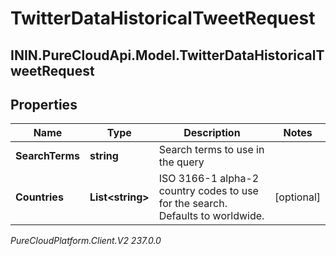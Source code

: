 # TwitterDataHistoricalTweetRequest

## ININ.PureCloudApi.Model.TwitterDataHistoricalTweetRequest

## Properties

|Name | Type | Description | Notes|
|------------ | ------------- | ------------- | -------------|
| **SearchTerms** | **string** | Search terms to use in the query | |
| **Countries** | **List&lt;string&gt;** | ISO 3166-1 alpha-2 country codes to use for the search. Defaults to worldwide. | [optional] |



_PureCloudPlatform.Client.V2 237.0.0_
